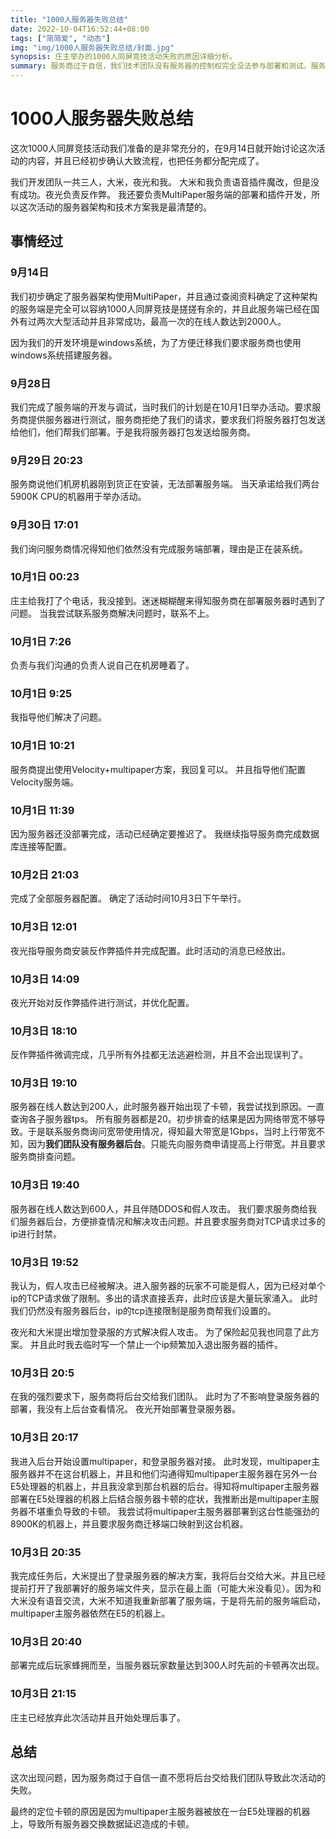 ```yaml
---
title: "1000人服务器失败总结"
date: 2022-10-04T16:52:44+08:00
tags: ["简简爱", "动态"]
img: "img/1000人服务器失败总结/封面.jpg"
synopsis: 庄主举办的1000人同屏竞技活动失败的原因详细分析。
summary: 服务商过于自信，我们技术团队没有服务器的控制权完全没法参与部署和测试。服务商也没有使用我们给出的方案部署服务器导致此次悲剧。
---
```


# 1000人服务器失败总结

这次1000人同屏竞技活动我们准备的是非常充分的，在9月14日就开始讨论这次活动的内容，并且已经初步确认大致流程，也把任务都分配完成了。

我们开发团队一共三人，大米，夜光和我。
大米和我负责语音插件魔改，但是没有成功。夜光负责反作弊。
我还要负责MultiPaper服务端的部署和插件开发，所以这次活动的服务器架构和技术方案我是最清楚的。

## 事情经过

### 9月14日
我们初步确定了服务器架构使用MultiPaper，并且通过查阅资料确定了这种架构的服务端是完全可以容纳1000人同屏竞技是搓搓有余的，并且此服务端已经在国外有过两次大型活动并且非常成功，最高一次的在线人数达到2000人。

因为我们的开发环境是windows系统，为了方便迁移我们要求服务商也使用windows系统搭建服务器。

### 9月28日
我们完成了服务端的开发与调试，当时我们的计划是在10月1日举办活动。要求服务商提供服务器进行测试，服务商拒绝了我们的请求，要求我们将服务器打包发送给他们，他们帮我们部署。于是我将服务器打包发送给服务商。

### 9月29日 20:23
服务商说他们机房机器刚到货正在安装，无法部署服务端。
当天承诺给我们两台5900K CPU的机器用于举办活动。

### 9月30日 17:01
我们询问服务商情况得知他们依然没有完成服务端部署，理由是正在装系统。


### 10月1日 00:23
庄主给我打了个电话，我没接到。迷迷糊糊醒来得知服务商在部署服务器时遇到了问题。
当我尝试联系服务商解决问题时，联系不上。

### 10月1日 7:26
负责与我们沟通的负责人说自己在机房睡着了。

### 10月1日 9:25
我指导他们解决了问题。

### 10月1日 10:21
服务商提出使用Velocity+multipaper方案，我回复可以。
并且指导他们配置Velocity服务端。

### 10月1日 11:39
因为服务器还没部署完成，活动已经确定要推迟了。
我继续指导服务商完成数据库连接等配置。

### 10月2日 21:03
完成了全部服务器配置。
确定了活动时间10月3日下午举行。

### 10月3日 12:01
夜光指导服务商安装反作弊插件并完成配置。此时活动的消息已经放出。

### 10月3日 14:09
夜光开始对反作弊插件进行测试，并优化配置。

### 10月3日 18:10
反作弊插件微调完成，几乎所有外挂都无法逃避检测，并且不会出现误判了。

### 10月3日 19:10
服务器在线人数达到200人，此时服务器开始出现了卡顿，我尝试找到原因。一直查询各子服务器tps。
所有服务器都是20。初步排查的结果是因为网络带宽不够导致。于是联系服务商询问宽带使用情况，得知最大带宽是1Gbps，当时上行带宽不知，因为**我们团队没有服务器后台**。只能先向服务商申请提高上行带宽。并且要求服务商排查问题。


### 10月3日 19:40
服务器在线人数达到600人，并且伴随DDOS和假人攻击。
我们要求服务商给我们服务器后台，方便排查情况和解决攻击问题。并且要求服务商对TCP请求过多的ip进行封禁。


### 10月3日 19:52
我认为，假人攻击已经被解决。进入服务器的玩家不可能是假人，因为已经对单个ip的TCP请求做了限制。多出的请求直接丢弃，此时应该是大量玩家涌入。
此时我们仍然没有服务器后台，ip的tcp连接限制是服务商帮我们设置的。

夜光和大米提出增加登录服的方式解决假人攻击。
为了保险起见我也同意了此方案。
并且此时我去临时写一个禁止一个ip频繁加入退出服务器的插件。

### 10月3日 20:5
在我的强烈要求下，服务商将后台交给我们团队。
此时为了不影响登录服务器的部署，我没有上后台查看情况。
夜光开始部署登录服务器。

### 10月3日 20:17
我进入后台开始设置multipaper，和登录服务器对接。
此时发现，multipaper主服务器并不在这台机器上，并且和他们沟通得知multipaper主服务器在另外一台E5处理器的机器上，并且我没拿到那台机器的后台。得知将multipaper主服务器部署在E5处理器的机器上后结合服务器卡顿的症状，我推断出是multipaper主服务器不堪重负导致的卡顿。
我尝试将multipaper主服务器部署到这台性能强劲的8900K的机器上，并且要求服务商迁移端口映射到这台机器。

### 10月3日 20:35

我完成任务后，大米提出了登录服务器的解决方案，我将后台交给大米。并且已经提前打开了我部署好的服务端文件夹，显示在最上面（可能大米没看见）。因为和大米没有语音交流，大米不知道我重新部署了服务端，于是将先前的服务端启动，multipaper主服务器依然在E5的机器上。


### 10月3日 20:40
部署完成后玩家蜂拥而至，当服务器玩家数量达到300人时先前的卡顿再次出现。

### 10月3日 21:15
庄主已经放弃此次活动并且开始处理后事了。

## 总结
这次出现问题，因为服务商过于自信一直不愿将后台交给我们团队导致此次活动的失败。

最终的定位卡顿的原因是因为multipaper主服务器被放在一台E5处理器的机器上，导致所有服务器交换数据延迟造成的卡顿。






